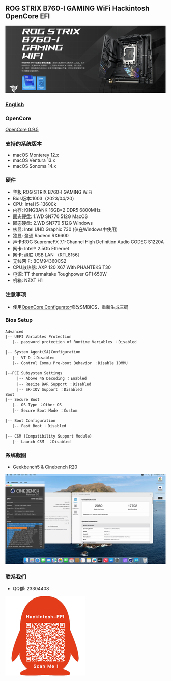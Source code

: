 ## ROG STRIX B760-I GAMING WiFi Hackintosh OpenCore EFI

![image](ScreenShot/ROGB760I.png)

### [English](https://github.com/hackintosh-efi/ROG-STRIX-B760-I-GAMING-OpenCore)

### OpenCore

[OpenCore 0.9.5](https://github.com/acidanthera/OpenCorePkg)

### 支持的系统版本

- macOS Monterey 12.x
- macOS Ventura  13.x
- macOS Sonoma   14.x 

### 硬件

- 主板 ROG STRIX B760-I GAMING WiFi
- Bios版本:1003（2023/04/20）
- CPU: Intel i5-13600k
- 内存: KINGBANK 16GB*2 DDR5 6800MHz
- 固态硬盘: 1.WD SN770 512G MacOS
- 固态硬盘: 2.WD SN770 512G Windows
- 核显: Intel UHD Graphic 730 (仅在Windows中使用)
- 独显: 盈通 Radeon RX6600
- 声卡:ROG SupremeFX 7.1-Channel High Definition Audio CODEC S1220A
- 网卡: Intel® 2.5Gb Ethernet
- 网卡: 绿联 USB LAN （RTL8156）
- 无线网卡: BCM94360CS2
- CPU散热器: AXP 120 X67 With PHANTEKS T30
- 电源: TT thermaltake Toughpower GF1 650W
- 机箱: NZXT H1

### 注意事项

 - 使用[OpenCore Configurator](https://mackie100projects.altervista.org/opencore-configurator/)修改SMBIOS，重新生成三码

### Bios Setup

```
Advanced
|-- UEFI Variables Protection
   |-- password protection of Runtime Variables ：Disabled
     
|-- System Agent(SA)Configuration
   |-- VT-D ：Disabled
   |-- Control Iommu Pre-boot Behavior ：Disable IOMMU
	   
|--PCI Subsystem Settings
	 |-- Above 4G Decoding ：Enabled
	 |-- Resize BAR Support ：Disabled
	 |-- SR-IOV Support ：Disabled
Boot
|-- Secure Boot
   |-- OS Type ：Other OS
   |-- Secure Boot Mode ：Custom
      
|-- Boot Configuration
   |-- Fast Boot ：Disabled
      
|-- CSM (Compatibility Support Module)
   |-- Launch CSM  ：Disabled
```


### 系统截图

 - Geekbench5 & Cinebench R20

![image](ScreenShot/geekbenchR20.jpg)


### 联系我们

 - QQ群: 23304408

![image](ScreenShot/QRCode.png)